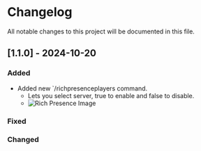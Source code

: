 # Changelog

All notable changes to this project will be documented in this file.

## [1.1.0] - 2024-10-20

### Added
- Added new `/richpresenceplayers command.
  - Lets you select server, true to enable and false to disable.
  - ![Rich Presence Image](https://drive.google.com/uc?export=view&id=1zcEAob9sm-5gv_miqkrw7M0oLUvgSFWe)

### Fixed

  
### Changed
